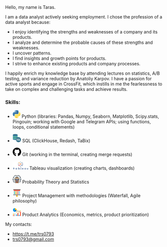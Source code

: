 Hello, my name is Taras.

I am a data analyst actively seeking employment. I chose the profession of a data analyst because:

- I enjoy identifying the strengths and weaknesses of a company and its products.
- I analyze and determine the probable causes of these strengths and weaknesses.
- I uncover patterns.
- I find insights and growth points for products.
- I strive to enhance existing products and company processes.

I happily enrich my knowledge base by attending lectures on statistics, A/B testing, and variance reduction by Anatoliy Karpov. I have a passion for active sports and engage in CrossFit, which instills in me the fearlessness to take on complex and challenging tasks and achieve results.


### Skills:

- 
  <img src="free-icon-python-5968350.png" width="25" height="25"> Python (libraries: Pandas, Numpy, Seaborn, Matplotlib, Scipy.stats, Pingouin; working with Google and Telegram APIs; using functions, loops, conditional statements)
  
- <img src="sql.png" width="27" height="27"> SQL (ClickHouse, Redash, TaBix)

- <img src="github-1051326.png" width="27" height="27"> Git (working in the terminal, creating merge requests)

- <img src="Tableau-Emblem.png" width="50" height="27"> Tableau visualization (creating charts, dashboards)

- <img src="probabiliti.png" width="27" height="27"> Probability Theory and Statistics

- <img src="free-icon-scrum-4727486.png" width="27" height="27"> Project Management with methodologies (Waterfall, Agile philosophy)
  
- <img src="free-icon-metric-8028212.png" width="27" height="27"> Product Analytics (Economics, metrics, product prioritization)

My contacts: 
- https://t.me/trs0793
- trs0793@gmail.com
